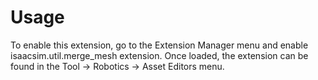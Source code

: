 # Usage

To enable this extension, go to the Extension Manager menu and enable isaacsim.util.merge_mesh extension. Once loaded, the extension can be found in the Tool -> Robotics -> Asset Editors menu.

